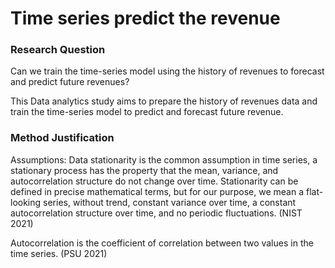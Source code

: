 # Time series predict the revenue
<h3>Research Question</h3>
<p>Can we train the time-series model using the history of revenues to forecast and predict future revenues?

<p>This Data analytics study aims to prepare the history of revenues data and train the time-series model to predict and forecast future revenue.

<h3>Method Justification</h3>
<p>Assumptions: Data stationarity is the common assumption in time series, a stationary process has the property that the mean, variance, and autocorrelation structure do not change over time. Stationarity can be defined in precise mathematical terms, but for our purpose, we mean a flat-looking series, without trend, constant variance over time, a constant autocorrelation structure over time, and no periodic fluctuations. (NIST 2021)

<p>Autocorrelation is the coefficient of correlation between two values in the time series. (PSU 2021)
